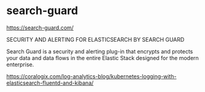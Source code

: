 # search-guard

https://search-guard.com/

SECURITY AND ALERTING FOR ELASTICSEARCH BY SEARCH GUARD

Search Guard is a security and alerting plug-in that encrypts and protects your data and data flows in the entire Elastic Stack designed for the modern enterprise.


https://coralogix.com/log-analytics-blog/kubernetes-logging-with-elasticsearch-fluentd-and-kibana/